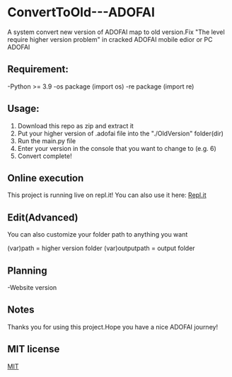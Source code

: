 # ConvertToOld---ADOFAI
A system convert new version of ADOFAI map to old version.Fix "The level require higher version problem" in cracked ADOFAI mobile edior or PC ADOFAI

## Requirement:
-Python >= 3.9
-os package (import os)
-re package (import re)

## Usage:

1. Download this repo as zip and extract it
2. Put your higher version of .adofai file into the "./OldVersion" folder(dir)
3. Run the main.py file
4. Enter your version in the console that you want to change to (e.g. 6)
5. Convert complete!

## Online execution

This project is running live on repl.it! You can also use it here: [Repl.it](https://replit.com/@sunshinghin3/ConvertToOldVersion)

## Edit(Advanced)

You can also customize your folder path to anything you want

(var)path = higher version folder
(var)outputpath = output folder

## Planning

-Website version

## Notes

Thanks you for using this project.Hope you have a nice ADOFAI journey!

## MIT license

[MIT](./LICENSE)
